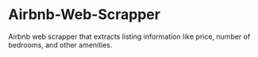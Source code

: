 # Airbnb-Web-Scrapper
Airbnb web scrapper that extracts  listing information like price, number of bedrooms, and other amenities.
